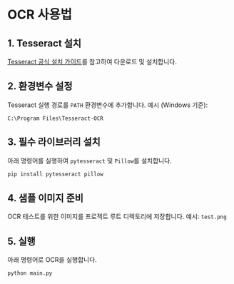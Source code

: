 # OCR 사용법

## 1. Tesseract 설치
[Tesseract 공식 설치 가이드](https://github.com/UB-Mannheim/tesseract/wiki)를 참고하여 다운로드 및 설치합니다.

## 2. 환경변수 설정
Tesseract 실행 경로를 `PATH` 환경변수에 추가합니다.
예시 (Windows 기준):
```
C:\Program Files\Tesseract-OCR
```

## 3. 필수 라이브러리 설치
아래 명령어를 실행하여 `pytesseract` 및 `Pillow`를 설치합니다.
```sh
pip install pytesseract pillow
```

## 4. 샘플 이미지 준비
OCR 테스트를 위한 이미지를 프로젝트 루트 디렉토리에 저장합니다.
예시: `test.png`

## 5. 실행
아래 명령어로 OCR을 실행합니다.
```sh
python main.py
```